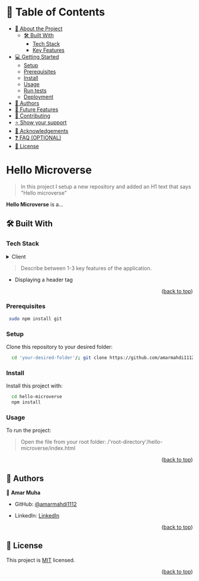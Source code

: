 <a name="readme-top"></a>

<!--
HOW TO USE:
This is an example of how you may give instructions on setting up your project locally.

Modify this file to match your project and remove sections that don't apply.

REQUIRED SECTIONS:
- Table of Contents
- About the Project
  - Built With
  - Live Demo
- Getting Started
- Authors
- Future Features
- Contributing
- Show your support
- Acknowledgements
- License

OPTIONAL SECTIONS:
- FAQ

After you're finished please remove all the comments and instructions!
-->

<!-- <div align="center">
  <!-- You are encouraged to replace this logo with your own! Otherwise you can also remove it. -->
  <!-- <img src="murple_logo.png" alt="logo" width="140"  height="auto" />
  <br/> -->

  <!-- <h3><b>Hello Microverse</b></h3>

</div> --> 

<!-- TABLE OF CONTENTS -->

# 📗 Table of Contents

- [📖 About the Project](#about-project)
  - [🛠 Built With](#built-with)
    - [Tech Stack](#tech-stack)
    - [Key Features](#key-features)
  <!-- - [🚀 Live Demo](#live-demo) -->
- [💻 Getting Started](#getting-started)
  - [Setup](#setup)
  - [Prerequisites](#prerequisites)
  - [Install](#install)
  - [Usage](#usage)
  - [Run tests](#run-tests)
  - [Deployment](#deployment)
- [👥 Authors](#authors)
- [🔭 Future Features](#future-features)
- [🤝 Contributing](#contributing)
- [⭐️ Show your support](#support)
- [🙏 Acknowledgements](#acknowledgements)
- [❓ FAQ (OPTIONAL)](#faq)
- [📝 License](#license)

<!-- PROJECT DESCRIPTION -->

# Hello Microverse <a name="about-project"></a>

> In this project I setup a new repository and added an H1 text that says "Hello microverse"

**Hello Microverse** is a...

## 🛠 Built With <a name="built-with"></a>

### Tech Stack <a name="tech-stack"></a>

<!-- > Describe the tech stack and include only the relevant sections that apply to your project. -->

<details>
  <summary>Client</summary>
  <ul>
    <li>HTML and CSS</li>
  </ul>
</details>

<!-- <details>
  <summary>Server</summary>
  <ul>
    <li><a href="https://expressjs.com/">Express.js</a></li>
  </ul>
</details>

<details>
<summary>Database</summary>
  <ul>
    <li><a href="https://www.postgresql.org/">PostgreSQL</a></li>
  </ul>
</details> -->

<!-- Features -->

<!-- ### Key Features <a name="key-features"></a> -->

> Describe between 1-3 key features of the application.

- Displaying a header tag

<p align="right">(<a href="#readme-top">back to top</a>)</p>

<!-- LIVE DEMO 

<!-- ## 🚀 Live Demo <a name="live-demo"></a>

> Add a link to your deployed project.

- [Live Demo Link](https://google.com)

<p align="right">(<a href="#readme-top">back to top</a>)</p> -->

<!-- GETTING STARTED -->

<!-- ## 💻 Getting Started <a name="getting-started"></a> -->

<!-- > Describe how a new developer could make use of your project.

To get a local copy up and running, follow these steps. -->

### Prerequisites


```sh
 sudo npm install git 
```

### Setup

Clone this repository to your desired folder:


```sh
  cd 'your-desired-folder'/; git clone https://github.com/amarmahdi1112/hello-microverse.git
```
<!--
Example commands:
--->

### Install

Install this project with:


```sh
  cd hello-microverse
  npm install
```
<!--
Example command:
--->

### Usage

To run the project:


<!-- ```sh
  rails server
``` -->
> Open the file from your root folder: /'root-directory'/hello-microverse/index.html
<!--
Example command:
--->

<!-- ### Run tests -->

<!-- To run tests, run the following command: -->

<!--
Example command:

```sh
  bin/rails test test/models/article_test.rb
```
--->

<!-- ### Deployment -->

<!-- You can deploy this project using: -->

<!--
Example:

```sh

```
 -->

<p align="right">(<a href="#readme-top">back to top</a>)</p>

<!-- AUTHORS -->

## 👥 Authors <a name="authors"></a>

<!-- > Mention all of the collaborators of this project. -->

👤 **Amar Muha**

- GitHub: [@amarmahdi1112](https://github.com/amarmahdi1112)
<!-- - Twitter: [@twitterhandle](https://twitter.com/twitterhandle) -->
- LinkedIn: [LinkedIn](https://linkedin.com/in/amar-muha-698080178)

<!-- 👤 **Author2**

- GitHub: [@githubhandle](https://github.com/githubhandle)
- Twitter: [@twitterhandle](https://twitter.com/twitterhandle)
- LinkedIn: [LinkedIn](https://linkedin.com/in/linkedinhandle) -->

<p align="right">(<a href="#readme-top">back to top</a>)</p>

<!-- FUTURE FEATURES -->

<!-- ## 🔭 Future Features <a name="future-features"></a>

> Describe 1 - 3 features you will add to the project.

- [ ] **[new_feature_1]**
- [ ] **[new_feature_2]**
- [ ] **[new_feature_3]**

<p align="right">(<a href="#readme-top">back to top</a>)</p> -->

<!-- CONTRIBUTING -->

<!-- ## 🤝 Contributing <a name="contributing"></a> -->

<!-- Contributions, issues, and feature requests are welcome! -->

<!-- Feel free to check the [issues page](../../issues/).

<p align="right">(<a href="#readme-top">back to top</a>)</p> -->

<!-- SUPPORT -->

<!-- ## ⭐️ Show your support <a name="support"></a> -->

<!-- > Write a message to encourage readers to support your project -->

<!-- If you like this project... -->

<!-- <p align="right">(<a href="#readme-top">back to top</a>)</p> -->

<!-- ACKNOWLEDGEMENTS -->

<!-- ## 🙏 Acknowledgments <a name="acknowledgements"></a>

> Give credit to everyone who inspired your codebase.

I would like to thank...

<p align="right">(<a href="#readme-top">back to top</a>)</p> -->

<!-- FAQ (optional) -->

<!-- ## ❓ FAQ (OPTIONAL) <a name="faq"></a>

> Add at least 2 questions new developers would ask when they decide to use your project.

- **[Question_1]**

  - [Answer_1]

- **[Question_2]**

  - [Answer_2]

<p align="right">(<a href="#readme-top">back to top</a>)</p> -->

<!-- LICENSE -->

## 📝 License <a name="license"></a>

This project is [MIT](./LICENSE.md) licensed.

<!-- _NOTE: we recommend using the [MIT license](https://choosealicense.com/licenses/mit/) - you can set it up quickly by [using templates available on GitHub](https://docs.github.com/en/communities/setting-up-your-project-for-healthy-contributions/adding-a-license-to-a-repository). You can also use [any other license](https://choosealicense.com/licenses/) if you wish._ -->

<p align="right">(<a href="#readme-top">back to top</a>)</p>